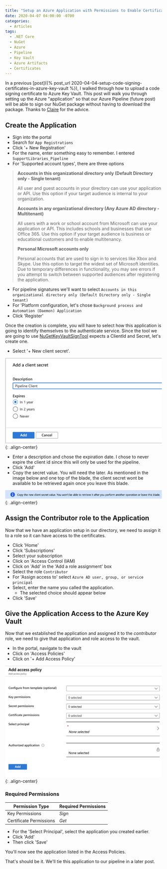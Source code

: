```yaml
---
title: "Setup an Azure Application with Permissions to Enable Certificate Signing"
date: 2020-04-07 04:00:00 -0700
categories:
  - Articles
tags:
  - .NET Core
  - NuGet
  - Azure
  - Pipeline
  - Key Vault
  - Azure Artifacts
  - Certificates
---
```


In a previous [post]({% post_url 2020-04-04-setup-code-signing-certificates-in-azure-key-vault %}), I walked through how to upload a code signing certificate to Azure Key Vault.  This post will walk you through setting up the Azure "application" so that our Azure Pipeline (future post) will be able to sign our NuGet package without having to download the package.  Thanks to [Claire](https://twitter.com/clairernovotny/status/1246876013050712064) for the advice.

## Create the Application

* Sign into the portal
* Search for `App Registrations`
* Click '+ New Registration'
* For the name, enter something easy to remember. I entered `SupportLibraries_Pipeline`
* For 'Supported account types', there are three options

> **Accounts in this organizational directory only (Default Directory only - Single tenant)**
>
> All user and guest accounts in your directory can use your application or API.
> Use this option if your target audience is internal to your organization.
>
> **Accounts in any organizational directory (Any Azure AD directory - Multitenant)**
>
> All users with a work or school account from Microsoft can use your application or API. This includes schools and businesses that use Office 365.
> Use this option if your target audience is business or educational customers and to enable multitenancy.
>
> **Personal Microsoft accounts only**
>
> Personal accounts that are used to sign in to services like Xbox and Skype.
> Use this option to target the widest set of Microsoft identities.
> Due to temporary differences in functionality, you may see errors if you attempt to switch between supported audiences after registering the application.

* For pipeline signatures we'll want to select `Accounts in this organizational directory only (Default Directory only - Single tenant)`
* For 'Platform configuration, let's chose `Background process and Automation (Daemon) Application`
* Click 'Register'

Once the creation is complete, you will have to select how this application is going to identify themselves to the authenticate service. Since the tool we are going to use [NuGetKeyVaultSignTool](https://github.com/novotnyllc/NuGetKeyVaultSignTool) expects a ClientId and Secret, let's create one.

* Select '+ New client secret'.

![Pipeline - Creating the Client Id](/assets/images/posts/pipeline-create-client-id.png){: .align-center}

* Enter a description and chose the expiration date.  I chose to never expire the client id since this will only be used for the pipeline.
* Click 'Add'
* Copy the secret value.  You will need the later. As mentioned in the image below and one top of the blade, the client secret wont be available to be retrieved again once you leave this blade.

![Pipeline - Remember to Save the Secret](/assets/images/posts/pipeline-save-secret.png){: .align-center}

## Assign the Contributor role to the Application

Now that we have an application setup in our directory, we need to assign it to a role so it can have access to the certificates.

* Click 'Home'
* Click 'Subscriptions'
* Select your subscription
* Click on 'Access Control (IAM)
* Click on 'Add' in the 'Add a role assignment' box
* Select the role `Contributor`
* For 'Assign access to' select `Azure AD user, group, or service principal`
* Select, enter the name you called the application.
  * The selected choice should appear below
* Click 'Save'

## Give the Application Access to the Azure Key Vault

Now that we established the application and assigned it to the *contributor* role, we need to give that application and role access to the vault.

* In the portal, navigate to the vault
* Click on 'Access Policies'
* Click on '+ Add Access Policy'

![Pipeline - Add Access Policy](/assets/images/posts/pipeline-add-access-policy.png){: .align-center}

### Required Permissions

| Permission Type | Required Permissions |
| --- | --- |
| Key Permissions | *Sign* |
| Certificate Permissions | *Get* |

* For the 'Select Principal', select the application you created earlier.
* Click 'Add'
* Then click 'Save'

You'll now see the application listed in the Access Policies.

That's should be it.  We'll tie this application to our pipeline in a later post.